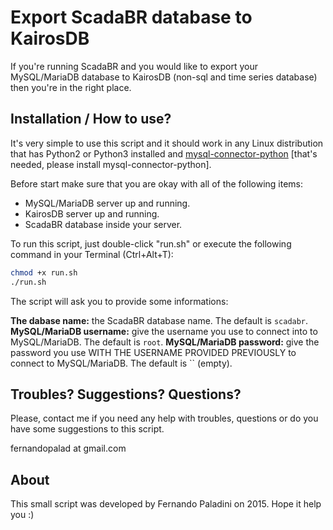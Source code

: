 Export ScadaBR database to KairosDB
=======================

If you're running ScadaBR and you would like to export your MySQL/MariaDB database to KairosDB (non-sql and time series database) then you're in the right place. 

Installation / How to use? 
---------------

It's very simple to use this script and it should work in any Linux distribution that has Python2 or Python3 installed and [mysql-connector-python](https://dev.mysql.com/downloads/connector/python/2.1.html) [that's needed, please install mysql-connector-python].

Before start make sure that you are okay with all of the following items:

- MySQL/MariaDB server up and running.
- KairosDB server up and running.
- ScadaBR database inside your server.

To run this script, just double-click "run.sh" or execute the following command in your Terminal (Ctrl+Alt+T):

```sh
chmod +x run.sh
./run.sh
```

The script will ask you to provide some informations:

**The dabase name:** the ScadaBR database name. The default is `scadabr`.
**MySQL/MariaDB username:** give the username you use to connect into to MySQL/MariaDB. The default is `root`.
**MySQL/MariaDB password:** give the password you use WITH THE USERNAME PROVIDED PREVIOUSLY to connect to MySQL/MariaDB. The default is `` (empty).

Troubles? Suggestions? Questions?
--------------

Please, contact me if you need any help with troubles, questions or do you have some suggestions to this script.

fernandopalad at gmail.com

About
--------------

This small script was developed by Fernando Paladini on 2015. Hope it help you :) 